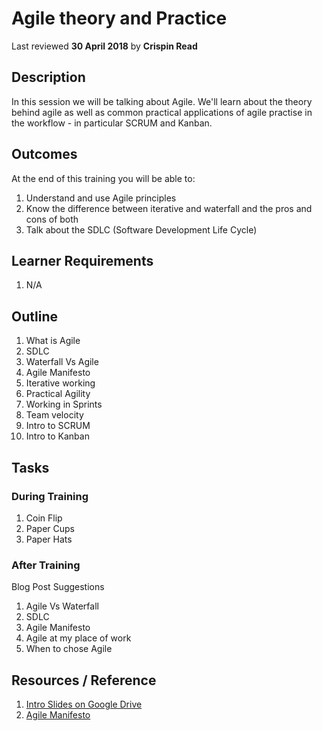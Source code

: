 # Agile theory and Practice
Last reviewed **30 April 2018** by **Crispin Read**

## Description
In this session we will be talking about Agile. We'll learn about the theory behind agile as well as common practical applications of agile practise in the workflow - in particular SCRUM and Kanban.

## Outcomes

At the end of this training you will be able to:
1. Understand and use Agile principles
2. Know the difference between iterative and waterfall and the pros and cons of both
3. Talk about the SDLC (Software Development Life Cycle)

## Learner Requirements

1. N/A

## Outline

1. What is Agile
2. SDLC
3. Waterfall Vs Agile
4. Agile Manifesto
5. Iterative working
6. Practical Agility
7. Working in Sprints
8. Team velocity
9. Intro to SCRUM
10. Intro to Kanban

## Tasks

### During Training
1. Coin Flip
2. Paper Cups
3. Paper Hats

### After Training
Blog Post Suggestions
1. Agile Vs Waterfall
2. SDLC
3. Agile Manifesto
4. Agile at my place of work
5. When to chose Agile

## Resources / Reference

1. [Intro Slides on Google Drive](https://docs.google.com/presentation/d/1odm65r_-DFXVs5JZNkRQPY5VA8-j9_ntRhMYvEPp8bY/edit#slide=id.g21252cd8e4_0_35)
2. [Agile Manifesto](http://agilemanifesto.org/principles.html)
